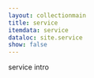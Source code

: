 ```yaml
---
layout: collectionmain
title: service
itemdata: service
dataloc: site.service
show: false
---
```



service intro
